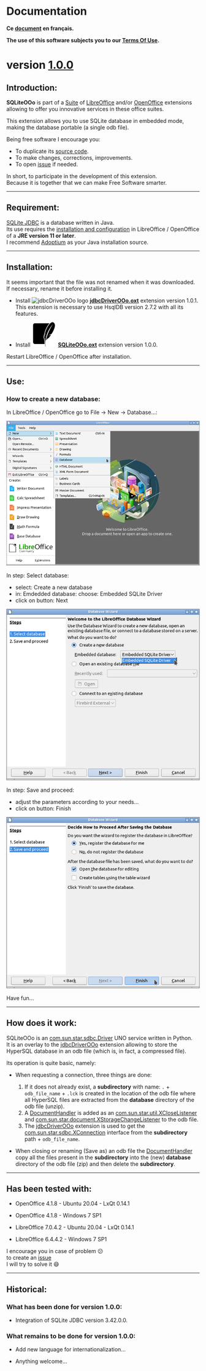 # Documentation

**Ce [document][2] en français.**

**The use of this software subjects you to our [Terms Of Use][3].**

# version [1.0.0][4]

## Introduction:

**SQLiteOOo** is part of a [Suite][5] of [LibreOffice][6] and/or [OpenOffice][7] extensions allowing to offer you innovative services in these office suites.  

This extension allows you to use SQLite database in embedded mode, making the database portable (a single odb file).

Being free software I encourage you:
- To duplicate its [source code][8].
- To make changes, corrections, improvements.
- To open [issue][9] if needed.

In short, to participate in the development of this extension.  
Because it is together that we can make Free Software smarter.

___
## Requirement:

[SQLite JDBC][10] is a database written in Java.  
Its use requires the [installation and configuration][11] in LibreOffice / OpenOffice of a **JRE version 11 or later**.  
I recommend [Adoptium][12] as your Java installation source.

___
## Installation:

It seems important that the file was not renamed when it was downloaded.
If necessary, rename it before installing it.

- Install ![jdbcDriverOOo logo][13] **[jdbcDriverOOo.oxt][14]** extension version 1.0.1.  
This extension is necessary to use HsqlDB version 2.7.2 with all its features.

- Install ![SQLiteOOo logo][1] **[SQLiteOOo.oxt][15]** extension version 1.0.0.

Restart LibreOffice / OpenOffice after installation.

___
## Use:

### How to create a new database:

In LibreOffice / OpenOffice go to File -> New -> Database...:

![SQLiteOOo screenshot 1][16]

In step: Select database:
- select: Create a new database
- in: Emdedded database: choose: Embedded SQLite Driver
- click on button: Next

![SQLiteOOo screenshot 2][17]

In step: Save and proceed:
- adjust the parameters according to your needs...
- click on button: Finish

![SQLiteOOo screenshot 3][18]

Have fun...

___
## How does it work:

SQLiteOOo is an [com.sun.star.sdbc.Driver][19] UNO service written in Python.  
It is an overlay to the [jdbcDriverOOo][20] extension allowing to store the HyperSQL database in an odb file (which is, in fact, a compressed file).

Its operation is quite basic, namely:

- When requesting a connection, three things are done:
    1. If it does not already exist, a **subdirectory** with name: `.` + `odb_file_name` + `.lck` is created in the location of the odb file where all HyperSQL files are extracted from the **database** directory of the odb file (unzip).
    2. A [DocumentHandler][21] is added as an [com.sun.star.util.XCloseListener][22] and [com.sun.star.document.XStorageChangeListener][23] to the odb file.
    3. The [jdbcDriverOOo][20] extension is used to get the [com.sun.star.sdbc.XConnection][24] interface from the **subdirectory** path + `odb_file_name`.

- When closing or renaming (Save as) an odb file the [DocumentHandler][21] copy all the files present in the **subdirectory** into the (new) **database** directory of the odb file (zip) and then delete the **subdirectory**.

___
## Has been tested with:

* OpenOffice 4.1.8 - Ubuntu 20.04 - LxQt 0.14.1

* OpenOffice 4.1.8 - Windows 7 SP1

* LibreOffice 7.0.4.2 - Ubuntu 20.04 - LxQt 0.14.1

* LibreOffice 6.4.4.2 - Windows 7 SP1

I encourage you in case of problem :confused:  
to create an [issue][9]  
I will try to solve it :smile:

___
## Historical:

### What has been done for version 1.0.0:

- Integration of SQLite JDBC version 3.42.0.0.

### What remains to be done for version 1.0.0:

- Add new language for internationalization...

- Anything welcome...

[1]: <img/SQLiteOOo.svg>
[2]: <https://prrvchr.github.io/SQLiteOOo/README_fr>
[3]: <https://prrvchr.github.io/SQLiteOOo/source/SQLiteOOo/registration/TermsOfUse_en>
[4]: <https://prrvchr.github.io/SQLiteOOo#historical>
[5]: <https://prrvchr.github.io/>
[6]: <https://www.libreoffice.org/download/download/>
[7]: <https://www.openoffice.org/download/index.html>
[8]: <https://github.com/prrvchr/SQLiteOOo/>
[9]: <https://github.com/prrvchr/SQLiteOOo/issues/new>
[10]: <https://github.com/xerial/sqlite-jdbc>
[11]: <https://wiki.documentfoundation.org/Documentation/HowTo/Install_the_correct_JRE_-_LibreOffice_on_Windows_10>
[12]: <https://adoptium.net/releases.html?variant=openjdk11>
[13]: <https://prrvchr.github.io/jdbcDriverOOo/img/jdbcDriverOOo.svg>
[14]: <https://github.com/prrvchr/jdbcDriverOOo/raw/master/jdbcDriverOOo.oxt>
[15]: <https://github.com/prrvchr/SQLiteOOo/raw/master/SQLiteOOo.oxt>
[16]: <img/SQLiteOOo-1.png>
[17]: <img/SQLiteOOo-2.png>
[18]: <img/SQLiteOOo-3.png>
[19]: <https://www.openoffice.org/api/docs/common/ref/com/sun/star/sdbc/Driver.html>
[20]: <https://github.com/prrvchr/jdbcDriverOOo>
[21]: <https://github.com/prrvchr/SQLiteOOo/blob/master/uno/lib/uno/database/documenthandler.py>
[22]: <https://www.openoffice.org/api/docs/common/ref/com/sun/star/util/XCloseListener.html>
[23]: <http://www.openoffice.org/api/docs/common/ref/com/sun/star/document/XStorageChangeListener.html>
[24]: <https://www.openoffice.org/api/docs/common/ref/com/sun/star/sdbc/XConnection.html>
